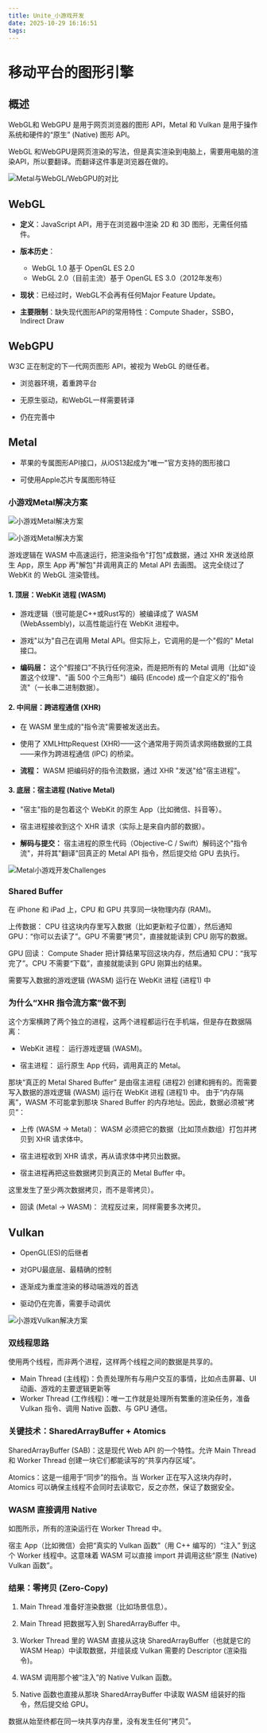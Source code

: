 ```yaml
---
title: Unite_小游戏开发
date: 2025-10-29 16:16:51
tags:
---
```


# 移动平台的图形引擎

## 概述
WebGL和 WebGPU 是用于网页浏览器的图形 API，Metal 和 Vulkan 是用于操作系统和硬件的“原生” (Native) 图形 API。

WebGL 和WebGPU是网页渲染的写法，但是真实渲染到电脑上，需要用电脑的渲染API，所以要翻译。而翻译这件事是浏览器在做的。

![Metal与WebGL/WebGPU的对比](../../Image/Unite-小游戏开发/Metal%20vs%20WebcL&WebGPu.jpg)

## WebGL

- **定义**：JavaScript API，用于在浏览器中渲染 2D 和 3D 图形，无需任何插件。

- **版本历史**：
  - WebGL 1.0 基于 OpenGL ES 2.0
  - WebGL 2.0（目前主流）基于 OpenGL ES 3.0（2012年发布）

- **现状**：已经过时，WebGL不会再有任何Major Feature Update。

- **主要限制**：缺失现代图形API的常用特性：Compute Shader，SSBO，Indirect Draw

## WebGPU

W3C 正在制定的下一代网页图形 API，被视为 WebGL 的继任者。

- 浏览器环境，着重跨平台

- 无原生驱动，和WebGL一样需要转译

- 仍在完善中

## Metal

- 苹果的专属图形API接口，从iOS13起成为"唯一"官方支持的图形接口

- 可使用Apple芯片专属图形特征

### 小游戏Metal解决方案

![小游戏Metal解决方案](../../Image/Unite-小游戏开发/小游戏Metal解决方案.jpg)

![小游戏Metal解决方案](../../Image/Unite-小游戏开发/小游戏Metal解决方案2.jpg)

游戏逻辑在 WASM 中高速运行，把渲染指令"打包"成数据，通过 XHR 发送给原生 App，原生 App 再"解包"并调用真正的 Metal API 去画图。 这完全绕过了 WebKit 的 WebGL 渲染管线。

#### 1. 顶层：WebKit 进程 (WASM)

- 游戏逻辑（很可能是C++或Rust写的）被编译成了 WASM (WebAssembly)，以高性能运行在 WebKit 进程中。

- 游戏"以为"自己在调用 Metal API。但实际上，它调用的是一个"假的" Metal 接口。

- **编码层：** 这个"假接口"不执行任何渲染，而是把所有的 Metal 调用（比如"设置这个纹理"、"画 500 个三角形"）编码 (Encode) 成一个自定义的"指令流"（一长串二进制数据）。

#### 2. 中间层：跨进程通信 (XHR)

- 在 WASM 里生成的"指令流"需要被发送出去。

- 使用了 XMLHttpRequest (XHR)——这个通常用于网页请求网络数据的工具——来作为跨进程通信 (IPC) 的桥梁。

- **流程：** WASM 把编码好的指令流数据，通过 XHR "发送"给"宿主进程"。

#### 3. 底层：宿主进程 (Native Metal)

- "宿主"指的是包着这个 WebKit 的原生 App（比如微信、抖音等）。

- 宿主进程接收到这个 XHR 请求（实际上是来自内部的数据）。

- **解码与提交：** 宿主进程的原生代码（Objective-C / Swift）解码这个"指令流"，并将其"翻译"回真正的 Metal API 指令，然后提交给 GPU 去执行。

![Metal小游戏开发Challenges](../../Image/Unite-小游戏开发/Metal小游戏开发Challenges.jpg)

### Shared Buffer
在 iPhone 和 iPad 上，CPU 和 GPU 共享同一块物理内存 (RAM)。

上传数据： CPU 往这块内存里写入数据（比如更新粒子位置），然后通知 GPU：“你可以去读了”。GPU 不需要“拷贝”，直接就能读到 CPU 刚写的数据。

GPU 回读： Compute Shader 把计算结果写回这块内存，然后通知 CPU：“我写完了”。CPU 不需要“下载”，直接就能读到 GPU 刚算出的结果。

需要写入数据的游戏逻辑 (WASM) 运行在 WebKit 进程 (进程1) 中

### 为什么“XHR 指令流方案”做不到
这个方案横跨了两个独立的进程，这两个进程都运行在手机端，但是存在数据隔离：

- WebKit 进程： 运行游戏逻辑 (WASM)。

- 宿主进程： 运行原生 App 代码，调用真正的 Metal。

那块“真正的 Metal Shared Buffer” 是由宿主进程 (进程2) 创建和拥有的。而需要写入数据的游戏逻辑 (WASM) 运行在 WebKit 进程 (进程1) 中。
由于“内存隔离”，WASM 不可能拿到那块 Shared Buffer 的内存地址。因此，数据必须被“拷贝”：

- 上传 (WASM -> Metal)： WASM 必须把它的数据（比如顶点数组）打包并拷贝到 XHR 请求体中。

- 宿主进程收到 XHR 请求，再从请求体中拷贝出数据。

- 宿主进程再把这些数据拷贝到真正的 Metal Buffer 中。

这里发生了至少两次数据拷贝，而不是零拷贝）。

- 回读 (Metal -> WASM)： 流程反过来，同样需要多次拷贝。

## Vulkan

- OpenGL(ES)的后继者

- 对GPU最底层、最精确的控制

- 逐渐成为重度渲染的移动端游戏的首选

- 驱动仍在完善，需要手动调优

![小游戏Vulkan解决方案](../../Image/Unite-小游戏开发/小游戏Vulkan解决方案.jpg)

### 双线程思路
使用两个线程，而非两个进程，这样两个线程之间的数据是共享的。
- Main Thread (主线程)：负责处理所有与用户交互的事情，比如点击屏幕、UI 动画、游戏的主要逻辑更新等
- Worker Thread (工作线程)：唯一工作就是处理所有繁重的渲染任务，准备 Vulkan 指令、调用 Native 函数、与 GPU 通信。

### 关键技术：SharedArrayBuffer + Atomics
SharedArrayBuffer (SAB)：这是现代 Web API 的一个特性。允许 Main Thread 和 Worker Thread 创建一块它们都能读写的“共享内存区域”。

Atomics：这是一组用于“同步”的指令。当 Worker 正在写入这块内存时，Atomics 可以确保主线程不会同时去读取它，反之亦然，保证了数据安全。

### WASM 直接调用 Native
如图所示，所有的渲染运行在 Worker Thread 中。

宿主 App（比如微信）会把“真实的 Vulkan 函数”（用 C++ 编写的）“注入” 到这个 Worker 线程中。这意味着 WASM 可以直接 import 并调用这些“原生 (Native) Vulkan 函数”。

### 结果：零拷贝 (Zero-Copy)

1.  Main Thread 准备好渲染数据（比如场景信息）。

1.  Main Thread 把数据写入到 SharedArrayBuffer 中。

1. Worker Thread 里的 WASM 直接从这块 SharedArrayBuffer（也就是它的 WASM Heap）中读取数据，并组装成 Vulkan 需要的 Descriptor (渲染指令)。

1. WASM 调用那个被“注入”的 Native Vulkan 函数。

1. Native 函数也直接从那块 SharedArrayBuffer 中读取 WASM 组装好的指令，然后提交给 GPU。

数据从始至终都在同一块共享内存里，没有发生任何“拷贝”。